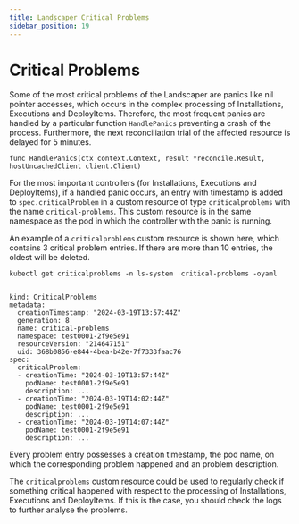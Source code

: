 ```yaml
---
title: Landscaper Critical Problems
sidebar_position: 19
---
```


# Critical Problems

Some of the most critical problems of the Landscaper are panics like nil pointer accesses, which occurs in the 
complex processing of Installations, Executions and DeployItems. Therefore, the most frequent panics 
are handled by a particular function `HandlePanics` preventing a crash of the process. Furthermore, the next 
reconciliation trial of the affected resource is delayed for 5 minutes. 

```
func HandlePanics(ctx context.Context, result *reconcile.Result, hostUncachedClient client.Client)
```

For the most important controllers (for Installations, Executions and DeployItems), if a handled panic
occurs, an entry with timestamp is added to `spec.criticalProblem` in a custom resource of type `criticalproblems`
with the name `critical-problems`. This custom resource is in the same namespace as the pod in which the controller 
with the panic is running. 

An example of a `criticalproblems` custom resource is shown here, which contains 3 critical problem entries. 
If there are more than 10 entries, the oldest will be deleted. 

```code
kubectl get criticalproblems -n ls-system  critical-problems -oyaml


kind: CriticalProblems
metadata:
  creationTimestamp: "2024-03-19T13:57:44Z"
  generation: 8
  name: critical-problems
  namespace: test0001-2f9e5e91
  resourceVersion: "214647151"
  uid: 368b0856-e844-4bea-b42e-7f7333faac76
spec:
  criticalProblem:
  - creationTime: "2024-03-19T13:57:44Z"
    podName: test0001-2f9e5e91
    description: ...
  - creationTime: "2024-03-19T14:02:44Z"
    podName: test0001-2f9e5e91
    description: ...
  - creationTime: "2024-03-19T14:07:44Z"
    podName: test0001-2f9e5e91
    description: ...
```

Every problem entry possesses a creation timestamp, the pod name, on which the corresponding problem happened and an
problem description.

The `criticalproblems` custom resource could be used to regularly check if something critical happened with respect
to the processing of Installations, Executions and DeployItems. If this is the case, you should check the logs to further
analyse the problems.
